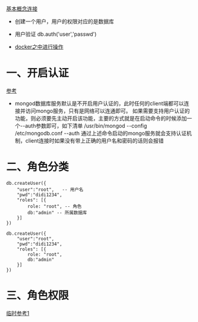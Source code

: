[基本概念连接](https://blog.csdn.net/pangjunwei/article/details/106901927?spm=1001.2101.3001.6661.1&utm_medium=distribute.pc_relevant_t0.none-task-blog-2%7Edefault%7ECTRLIST%7ERate-1-106901927-blog-81094378.pc_relevant_antiscanv2&depth_1-utm_source=distribute.pc_relevant_t0.none-task-blog-2%7Edefault%7ECTRLIST%7ERate-1-106901927-blog-81094378.pc_relevant_antiscanv2&utm_relevant_index=1)

- 创建一个用户，用户的权限对应的是数据库

- 用户验证 db.auth('user','passwd')

- [docker之中进行操作](https://blog.csdn.net/u012017645/article/details/104694493?ops_request_misc=%257B%2522request%255Fid%2522%253A%2522165771085816781667846564%2522%252C%2522scm%2522%253A%252220140713.130102334..%2522%257D&request_id=165771085816781667846564&biz_id=0&utm_medium=distribute.pc_search_result.none-task-blog-2~all~sobaiduend~default-1-104694493-null-null.142^v32^pc_rank_34,185^v2^control&utm_term=mongo%20%E6%9D%83%E9%99%90%E8%AE%A4%E8%AF%81&spm=1018.2226.3001.4187)

# 一、开启认证

[参考](https://blog.csdn.net/five3/article/details/54632932?ops_request_misc=%257B%2522request%255Fid%2522%253A%2522165771220916782391859419%2522%252C%2522scm%2522%253A%252220140713.130102334.pc%255Fall.%2522%257D&request_id=165771220916782391859419&biz_id=0&utm_medium=distribute.pc_search_result.none-task-blog-2~all~first_rank_ecpm_v1~hot_rank-10-54632932-null-null.142^v32^pc_rank_34,185^v2^control&utm_term=mongo%20%E6%9D%83%E9%99%90%E6%9C%BA%E5%88%B6&spm=1018.2226.3001.4187)

- mongod数据库服务默认是不开启用户认证的，此时任何的client端都可以连接并访问mongo服务，只有是网络可以连通即可。
  如果需要支持用户认证的功能，则必须要先主动开启该功能，主要的方式就是在启动命令的时候添加一个--auth参数即可，如下清单
  /usr/bin/mongod --config /etc/mongodb.conf --auth
  通过上述命令启动的mongo服务就会支持认证机制，client连接时如果没有带上正确的用户名和密码的话则会报错

# 二、角色分类

```
db.createUser({
	"user":"root",   -- 用户名
	"pwd":"didi1234",
	"roles": [{
		role: "root", -- 角色
		db:"admin" -- 所属数据库
	}]
})

db.createUser({
	"user":"root", 
	"pwd":"didi1234",
	"roles": [{
		role: "root", 
		db:"admin"
	}]
})
```





# 三、角色权限

[临时参考1](https://blog.csdn.net/qq_40530622/article/details/112208549?ops_request_misc=%257B%2522request%255Fid%2522%253A%2522165771220916782391859419%2522%252C%2522scm%2522%253A%252220140713.130102334.pc%255Fall.%2522%257D&request_id=165771220916782391859419&biz_id=0&utm_medium=distribute.pc_search_result.none-task-blog-2~all~first_rank_ecpm_v1~hot_rank-7-112208549-null-null.142^v32^pc_rank_34,185^v2^control&utm_term=mongo%20%E6%9D%83%E9%99%90%E6%9C%BA%E5%88%B6&spm=1018.2226.3001.4187)